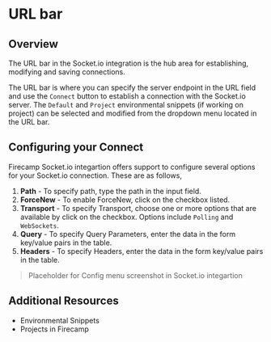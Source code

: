 # URL bar

## Overview

The URL bar in the Socket.io integration is the hub area for establishing, modifying and saving connections.

The URL bar is where you can specify the server endpoint in the URL field and use the `Connect` button to establish a connection with the Socket.io server. The `Default` and `Project` environmental snippets (if working on project) can be selected and modified from the dropdown menu located in the URL bar.

## Configuring your Connect

Firecamp Socket.io integartion offers support to configure several options for your Socket.io connection. These are as follows,
1. **Path** - To specify path, type the path in the input field.
2. **ForceNew** - To enable ForceNew, click on the checkbox listed.
3. **Transport** - To specify Transport, choose one or more options that are available by click on the checkbox. Options include `Polling` and `WebSockets`.
4. **Query** - To specify Query Parameters, enter the data in the form key/value pairs in the table.
5. **Headers** - To specify Headers, enter the data in the form key/value pairs in the table.

> Placeholder for Config menu screenshot in Socket.io integartion


## Additional Resources

- Environmental Snippets
- Projects in Firecamp
